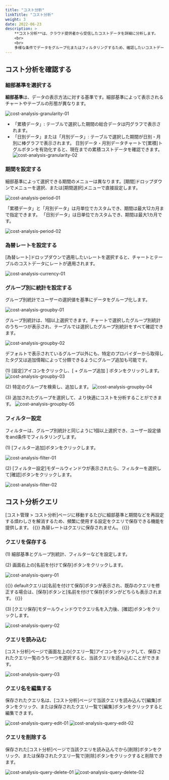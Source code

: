 ```yaml
---
title: "コスト分析"
linkTitle: "コスト分析"
weight: 3
date: 2022-06-23
description: >
    **コスト分析**は、クラウド提供者から受信したコストデータを詳細に分析します。
    <br>
    <br>
    多様な条件でデータをグループ化またはフィルタリングするため、確認したいコストデータがひと目で把握することができます。
---
```


## コスト分析を確認する

### 細部基準を選択する

**細部基準**は、データの表示方法に対する基準です。細部基準によって表示されるチャートやテーブルの形態が異なります。

![cost-analysis-granularity-01](/ja/docs/guides/cost-explorer/cost-analysis-img/cost-analysis-granularity-01.png)

- 「累積データ」: テーブルで選択した期間の総合データは円グラフで表示されます。
- 「日別データ」または「月別データ」: テーブルで選択した期間が日別・月別に棒グラフで表示されます。
  日別データ・月別データチャートで[累積]トグルボタンを有効化すると、現在までの累積コストデータを確認できます。
    ![cost-analysis-granularity-02](/ja/docs/guides/cost-explorer/cost-analysis-img/cost-analysis-granularity-02.png)

### 期間を設定する
細部基準によって選択できる期間のメニューは異なります。[期間]ドロップダウンでメニューを選択、または[期間選択]メニューで直接設定します。

![cost-analysis-period-01](/ja/docs/guides/cost-explorer/cost-analysis-img/cost-analysis-period-01.png)

「累積データ」と「月別データ」は月単位でカスタムでき、期間は最大12カ月まで指定できます。
「日別データ」は日単位でカスタムでき、期間は最大1カ月です。

![cost-analysis-period-02](/ja/docs/guides/cost-explorer/cost-analysis-img/cost-analysis-period-02.png)

### 為替レートを設定する
[為替レート]ドロップダウンで適用したいレートを選択すると、チャートとテーブルのコストデータにレートが適用されます。

![cost-analysis-currency-01](/ja/docs/guides/cost-explorer/cost-analysis-img/cost-analysis-currency-01.png)

### グループ別に統計を設定する
グループ別統計でユーザーの選択値を基準にデータをグループ化します。

![cost-analysis-groupby-01](/ja/docs/guides/cost-explorer/cost-analysis-img/cost-analysis-groupby-01-jp.png)

グループ別統計は、1個以上選択できます。チャートで選択したグループ別統計のうち一つが表示され、テーブルでは選択したグループ別統計をすべて確認できます。

![cost-analysis-groupby-02](/ja/docs/guides/cost-explorer/cost-analysis-img/cost-analysis-groupby-02-jp.png)

デフォルトで表示されているグループ以外にも、特定のプロバイダーから取得したタグ又は追加情報によって分類できるようにグループ追加も可能です。

(1) [設定]アイコンをクリックし、[ + グループ追加 ] ボタンをクリックします。
![cost-analysis-groupby-03](/ja/docs/guides/cost-explorer/cost-analysis-img/cost-analysis-groupby-03-jp.png)

(2) 特定のグループを検索し、追加します。
![cost-analysis-groupby-04](/ja/docs/guides/cost-explorer/cost-analysis-img/cost-analysis-groupby-04-jp.png)

(3) 追加されたグループを選択して、より快適にコストを分析することができます。
![cost-analysis-groupby-05](/ja/docs/guides/cost-explorer/cost-analysis-img/cost-analysis-groupby-05-jp.png)


### フィルター設定
フィルターは、グループ別統計と同じように1個以上選択でき、ユーザー設定値をand条件でフィルタリングします。

(1) [フィルター追加]ボタンをクリックします。

![cost-analysis-filter-01](/ja/docs/guides/cost-explorer/cost-analysis-img/cost-analysis-filter-01.png)

(2) [フィルター設定]モダールウィンドウが表示されたら、フィルターを選択して[確認]ボタンをクリックします。

![cost-analysis-filter-02](/ja/docs/guides/cost-explorer/cost-analysis-img/cost-analysis-filter-02.png)


## コスト分析クエリ
[コスト管理 > コスト分析]ページに移動するたびに細部基準と期間などを再設定する煩わしさを解消するため、頻繁に使用する設定をクエリで保存できる機能を提供します。
{{<alert>}}
為替レートはクエリに保存されません。
{{</alert>}}

### クエリを保存する
(1) 細部基準とグループ別統計、フィルターなどを設定します。

(2) 画面右上の[名前を付けて保存]ボタンをクリックします。

![cost-analysis-query-01](/ja/docs/guides/cost-explorer/cost-analysis-img/cost-analysis-query-01.png)

{{<alert>}}
defaultクエリは[名前を付けて保存]ボタンが表示され、既存のクエリを修正する場合は、[保存]ボタンと[名前を付けて保存]ボタンがどちらも表示されます。
{{</alert>}}

(3) [クエリ保存]モダールウィンドウでクエリ名を入力後、[確認]ボタンをクリックします。

![cost-analysis-query-02](/ja/docs/guides/cost-explorer/cost-analysis-img/cost-analysis-query-02.png)

### クエリを読み込む
[コスト分析]ページで画面左上の[クエリ一覧]アイコンをクリックして、保存されたクエリ一覧のうち一つを選択すると、当該クエリを読み込むことができます。

![cost-analysis-query-03](/ja/docs/guides/cost-explorer/cost-analysis-img/cost-analysis-query-03.png)

### クエリ名を編集する
保存されたクエリ名は、[コスト分析]ページで当該クエリを読み込んで[編集]ボタンをクリック、または保存されたクエリ一覧で[編集]ボタンをクリックすると編集できます。

![cost-analysis-query-edit-01](/ja/docs/guides/cost-explorer/cost-analysis-img/cost-analysis-query-edit-01.png)
![cost-analysis-query-edit-02](/ja/docs/guides/cost-explorer/cost-analysis-img/cost-analysis-query-edit-02.png)

### クエリを削除する
保存された[コスト分析]ページで当該クエリを読み込んでから[削除]ボタンをクリック、または保存されたクエリ一覧で[削除]ボタンをクリックすると削除できます。

![cost-analysis-query-delete-01](/ja/docs/guides/cost-explorer/cost-analysis-img/cost-analysis-query-delete-01.png)
![cost-analysis-query-delete-02](/ja/docs/guides/cost-explorer/cost-analysis-img/cost-analysis-query-delete-02.png)

